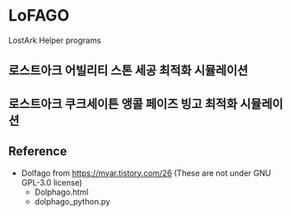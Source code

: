 # LoFAGO 
LostArk Helper programs

## 로스트아크 어빌리티 스톤 세공 최적화 시뮬레이션

## 로스트아크 쿠크세이튼 앵콜 페이즈 빙고 최적화 시뮬레이션 

## Reference
- Dolfago from https://myar.tistory.com/26 (These are not under GNU GPL-3.0 license)
  - Dolphago.html
  - dolphago_python.py
